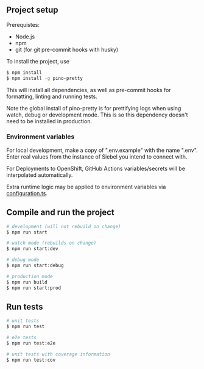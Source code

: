 ## Project setup

Prerequistes:
- Node.js
- npm
- git (for git pre-commit hooks with husky)

To install the project, use

```bash
$ npm install
$ npm install -g pino-pretty
```
This will install all dependencies, as well as pre-commit hooks for formatting, linting and running tests.

Note the global install of pino-pretty is for prettifying logs when using watch, debug or development mode. This is so this dependency doesn't need to be installed in production.

### Environment variables

For local development, make a copy of ".env.example" with the name ".env". Enter real values from the instance of Siebel you intend to connect with.

For Deployments to OpenShift, GitHub Actions variables/secrets will be interpolated automatically.

Extra runtime logic may be applied to environment variables via [configuration.ts](../src/configuration/configuration.ts).

## Compile and run the project

```bash
# development (will not rebuild on change)
$ npm run start

# watch mode (rebuilds on change)
$ npm run start:dev

# debug mode
$ npm run start:debug

# production mode
$ npm run build
$ npm run start:prod
```

## Run tests

```bash
# unit tests
$ npm run test

# e2e tests
$ npm run test:e2e

# unit tests with coverage information
$ npm run test:cov
```

